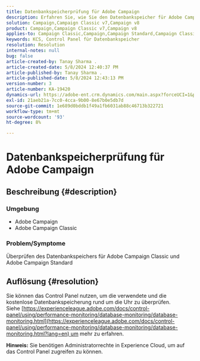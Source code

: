 ```yaml
---
title: Datenbankspeicherprüfung für Adobe Campaign
description: Erfahren Sie, wie Sie den Datenbankspeicher für Adobe Campaign Classic und Adobe Campaign Standard überprüfen.
solution: Campaign,Campaign Classic v7,Campaign v8
product: Campaign,Campaign Classic v7,Campaign v8
applies-to: Campaign Classic,Campaign,Campaign Standard,Campaign Classic v7,Campaign v8
keywords: KCS, Control Panel für Datenbankspeicher
resolution: Resolution
internal-notes: null
bug: false
article-created-by: Tanay Sharma .
article-created-date: 5/8/2024 12:40:37 PM
article-published-by: Tanay Sharma .
article-published-date: 5/8/2024 12:43:13 PM
version-number: 3
article-number: KA-19420
dynamics-url: https://adobe-ent.crm.dynamics.com/main.aspx?forceUCI=1&pagetype=entityrecord&etn=knowledgearticle&id=70a9e325-380d-ef11-9f8a-6045bd026dc7
exl-id: 21aeb21a-7cc0-4cca-9b00-8e67b0e5db7d
source-git-commit: 1e689d0bddb1f49a1fb6031ab88c46713b322721
workflow-type: tm+mt
source-wordcount: '93'
ht-degree: 8%

---
```


# Datenbankspeicherprüfung für Adobe Campaign

## Beschreibung {#description}


### Umgebung

- Adobe Campaign
- Adobe Campaign Classic


### Problem/Symptome

Überprüfen des Datenbankspeichers für Adobe Campaign Classic und Adobe Campaign Standard


## Auflösung {#resolution}


Sie können das Control Panel nutzen, um die verwendete und die kostenlose Datenbankspeicherung rund um die Uhr zu überprüfen. Siehe [https://experienceleague.adobe.com/docs/control-panel/using/performance-monitoring/database-monitoring/database-monitoring.html](https://experienceleague.adobe.com/docs/control-panel/using/performance-monitoring/database-monitoring/database-monitoring.html?lang=en) um mehr zu erfahren.

<b>Hinweis:</b> Sie benötigen Administratorrechte in Experience Cloud, um auf das Control Panel zugreifen zu können.

